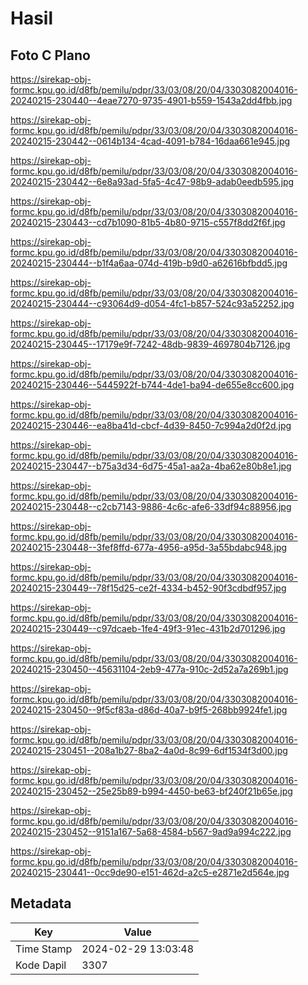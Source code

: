 # Hasil

## Foto C Plano

https://sirekap-obj-formc.kpu.go.id/d8fb/pemilu/pdpr/33/03/08/20/04/3303082004016-20240215-230440--4eae7270-9735-4901-b559-1543a2dd4fbb.jpg

https://sirekap-obj-formc.kpu.go.id/d8fb/pemilu/pdpr/33/03/08/20/04/3303082004016-20240215-230442--0614b134-4cad-4091-b784-16daa661e945.jpg

https://sirekap-obj-formc.kpu.go.id/d8fb/pemilu/pdpr/33/03/08/20/04/3303082004016-20240215-230442--6e8a93ad-5fa5-4c47-98b9-adab0eedb595.jpg

https://sirekap-obj-formc.kpu.go.id/d8fb/pemilu/pdpr/33/03/08/20/04/3303082004016-20240215-230443--cd7b1090-81b5-4b80-9715-c557f8dd2f6f.jpg

https://sirekap-obj-formc.kpu.go.id/d8fb/pemilu/pdpr/33/03/08/20/04/3303082004016-20240215-230444--b1f4a6aa-074d-419b-b9d0-a62616bfbdd5.jpg

https://sirekap-obj-formc.kpu.go.id/d8fb/pemilu/pdpr/33/03/08/20/04/3303082004016-20240215-230444--c93064d9-d054-4fc1-b857-524c93a52252.jpg

https://sirekap-obj-formc.kpu.go.id/d8fb/pemilu/pdpr/33/03/08/20/04/3303082004016-20240215-230445--17179e9f-7242-48db-9839-4697804b7126.jpg

https://sirekap-obj-formc.kpu.go.id/d8fb/pemilu/pdpr/33/03/08/20/04/3303082004016-20240215-230446--5445922f-b744-4de1-ba94-de655e8cc600.jpg

https://sirekap-obj-formc.kpu.go.id/d8fb/pemilu/pdpr/33/03/08/20/04/3303082004016-20240215-230446--ea8ba41d-cbcf-4d39-8450-7c994a2d0f2d.jpg

https://sirekap-obj-formc.kpu.go.id/d8fb/pemilu/pdpr/33/03/08/20/04/3303082004016-20240215-230447--b75a3d34-6d75-45a1-aa2a-4ba62e80b8e1.jpg

https://sirekap-obj-formc.kpu.go.id/d8fb/pemilu/pdpr/33/03/08/20/04/3303082004016-20240215-230448--c2cb7143-9886-4c6c-afe6-33df94c88956.jpg

https://sirekap-obj-formc.kpu.go.id/d8fb/pemilu/pdpr/33/03/08/20/04/3303082004016-20240215-230448--3fef8ffd-677a-4956-a95d-3a55bdabc948.jpg

https://sirekap-obj-formc.kpu.go.id/d8fb/pemilu/pdpr/33/03/08/20/04/3303082004016-20240215-230449--78f15d25-ce2f-4334-b452-90f3cdbdf957.jpg

https://sirekap-obj-formc.kpu.go.id/d8fb/pemilu/pdpr/33/03/08/20/04/3303082004016-20240215-230449--c97dcaeb-1fe4-49f3-91ec-431b2d701296.jpg

https://sirekap-obj-formc.kpu.go.id/d8fb/pemilu/pdpr/33/03/08/20/04/3303082004016-20240215-230450--45631104-2eb9-477a-910c-2d52a7a269b1.jpg

https://sirekap-obj-formc.kpu.go.id/d8fb/pemilu/pdpr/33/03/08/20/04/3303082004016-20240215-230450--9f5cf83a-d86d-40a7-b9f5-268bb9924fe1.jpg

https://sirekap-obj-formc.kpu.go.id/d8fb/pemilu/pdpr/33/03/08/20/04/3303082004016-20240215-230451--208a1b27-8ba2-4a0d-8c99-6df1534f3d00.jpg

https://sirekap-obj-formc.kpu.go.id/d8fb/pemilu/pdpr/33/03/08/20/04/3303082004016-20240215-230452--25e25b89-b994-4450-be63-bf240f21b65e.jpg

https://sirekap-obj-formc.kpu.go.id/d8fb/pemilu/pdpr/33/03/08/20/04/3303082004016-20240215-230452--9151a167-5a68-4584-b567-9ad9a994c222.jpg

https://sirekap-obj-formc.kpu.go.id/d8fb/pemilu/pdpr/33/03/08/20/04/3303082004016-20240215-230441--0cc9de90-e151-462d-a2c5-e2871e2d564e.jpg


## Metadata

| Key        | Value               |
| ---------- | ------------------- |
| Time Stamp | 2024-02-29 13:03:48 |
| Kode Dapil | 3307                |



